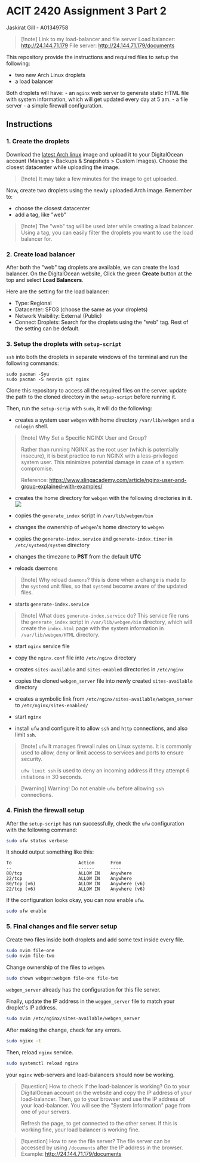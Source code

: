 # ACIT 2420 Assignment 3 Part 2
Jaskirat Gill - A01349758

>[!note] Link to my load-balancer and file server
>Load balancer: http://24.144.71.179
>File server: http://24.144.71.179/documents


This repository provide the instructions and required files to setup the following:
- two new Arch Linux droplets
- a load balancer

Both droplets will have:
	- an `nginx` web server to generate static HTML file with system information, which will get updated every day at 5 am. 
	- a file server
	- a simple firewall configuration.

## Instructions
### 1. Create the droplets

Download the [latest Arch linux](https://geo.mirror.pkgbuild.com/images/) image and upload it to your DigitalOcean account (Manage > Backups & Snapshots > Custom Images). Choose the closest datacenter while uploading the image.

>[!note] It may take a few minutes for the image to get uploaded. 

Now, create two droplets using the newly uploaded Arch image. Remember to:
- choose the closest datacenter
- add a tag, like "web"

>[!note] The "web" tag will be used later while creating a load balancer. Using a tag, you can easily filter the droplets you want to use the load balancer for.

### 2. Create load balancer

After both the "web" tag droplets are available, we can  create the load balancer. On the DigitalOcean website, Click the green **Create** button at the top and select **Load Balancers**. 

Here are the setting for the load balancer:
- Type: Regional
- Datacenter: SFO3 (choose the same as your droplets)
- Network Visibility: External (Public)
- Connect Droplets: Search for the droplets using the "web" tag.
Rest of the setting can be default.

### 3. Setup the droplets with `setup-script`

`ssh` into both the droplets in separate windows of the terminal and run the following commands:

```
sudo pacman -Syu 
sudo pacman -S neovim git nginx
```

Clone this repository to access all the required files on the server. update the path to the cloned directory in the `setup-script` before running it. 

Then, run the `setup-scrip` with `sudo`, it will do the following:

- creates a system user `webgen` with home directory `/var/lib/webgen` and a `nologin` shell. 

>[!note] Why Set a Specific NGINX User and Group?
>
>Rather than running NGINX as the root user (which is potentially insecure), it is best practice to run NGINX with a less-privileged system user. This minimizes potential damage in case of a system compromise.
>
>Reference: https://www.slingacademy.com/article/nginx-user-and-group-explained-with-examples/

- creates the home directory for `webgen` with the following directories in it.![](Screenshot%202024-12-01%20at%208.51.47%20PM.png)

- copies the `generate_index` script in `/var/lib/webgen/bin`

- changes the ownership of `webgen`'s home directory to `webgen`

- copies the `generate-index.service` and `generate-index.timer` in `/etc/systemd/system` directory

- changes the timezone to **PST** from the default **UTC**

- reloads daemons

>[!note] Why reload `daemons`?
>this is done when a change is made to the `systemd` unit files, so that `systemd` become aware of the updated files.

- starts `generate-index.service`

>[!note] What does `generate-index.service` do?
>This service file runs the `generate_index` script in `/var/lib/webgen/bin` directory, which will create the `index.html` page with the system information in `/var/lib/webgen/HTML` directory.

- start `nginx` service file

- copy the `nginx.conf` file into `/etc/nginx` directory

- creates `sites-available` and `sites-enabled` directories in `/etc/nginx`

- copies the cloned `webgen_server` file into newly created `sites-available` directory

- creates a symbolic link from `/etc/nginx/sites-available/webgen_server` to `/etc/nginx/sites-enabled/`

- start `nginx`

- install `ufw` and configure it to allow `ssh` and `http` connections, and also limit `ssh`.

>[!note] `ufw` 
>It manages firewall rules on Linux systems. It is commonly used to allow, deny or limit access to services and ports to ensure security.
>
>`ufw limit ssh` is used to deny an incoming address if they attempt 6 initiations in 30 seconds.

>[!warning] Warning!
>Do not enable `ufw` before allowing `ssh` connections.

### 4. Finish the firewall setup

After the `setup-script` has run successfully,  check the `ufw` configuration with the following command:

```bash
sudo ufw status verbose
```

It should output something like this:
```
To                         Action      From
--                         ------      ----
80/tcp                     ALLOW IN    Anywhere
22/tcp                     ALLOW IN    Anywhere
80/tcp (v6)                ALLOW IN    Anywhere (v6)
22/tcp (v6)                ALLOW IN    Anywhere (v6)
```

If the configuration looks okay, you can now enable `ufw`.

```bash
sudo ufw enable
```

### 5. Final changes and file server setup

Create two files inside both droplets and add some text inside every file.

```bash
sudo nvim file-one
sudo nvim file-two
```

Change ownership of the files to `webgen`.

```bash
sudo chown webgen:webgen file-one file-two
```

`webgen_server` already has the configuration for this file server.

Finally, update the IP address in the `weggen_server` file to match your droplet's IP address. 

```bash
sudo nvim /etc/nginx/sites-available/webgen_server
```

After making the change,  check for any errors.

```bash
sudo nginx -t
```

Then, reload `nginx` service.

```bash
sudo systemctl reload nginx
```

your `nginx` web-servers and load-balancers should now be working. 

>[!question] How to check if the load-balancer is working?
>Go to your DigitalOcean account on the website and copy the IP address of your load-balancer. Then, go to your browser and use the IP address of your load-balancer. You will see the "System Information" page from one of your servers.
>
>Refresh the page, to get connected to the other server. If this is working fine, your load balancer is working fine.

>[!question] How to see the file server?
>The file server can be accessed by using `/documents` after the IP address in the browser.
>Example: http://24.144.71.179/documents

